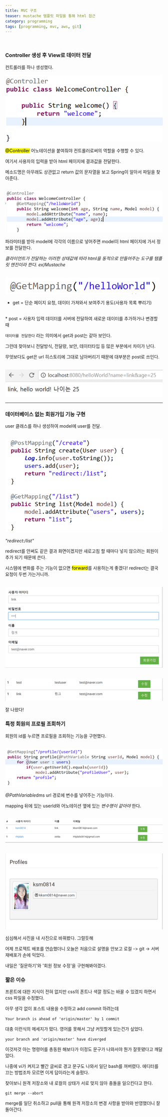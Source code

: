 ```yaml
---
title: MVC 구조
teaser: mustache 템플릿 파일을 통해 html 접근
category: programming
tags: [programming, mvc, aws, git]
---
```

<br/>

### Controller 생성 후 View로 데이터 전달

컨트롤러를 하나 생성했다. <br/>

<img src="../i/0117_1.png" /><br/>

<mark>@Controller</mark> 어노테이션을 붙여줘야 컨트롤러로써의 역할을 수행할 수 있다.

여기서 사용자의 입력을 받아 html 페이지에 결과값을 전달한다.

메소드명은 아무래도 상관없고 return 값의 문자열을 보고 Spring이 알아서 파일을 찾아준다.


<br/><img src="../i/0117_3.png" /><br/>

파라미터를 받아 model에 각각의 이름으로 넣어주면 model이 html 페이지에 가서 정보를 전달한다.

<dfn>클라이언트가 전달하는 이러한 상태값에 따라 html을 동적으로 만들어주는 도구<dfn>를 템플릿 엔진이라 한다.
ex)Mustache


<br/><img src="../i/0117_2.png" /><br/>

* get = 단순 페이지 요청, 데이터 가져와서 보여주기 용도(사용자 목록 뿌리기)
<br/>
* post = 사용자 입력 데이터를 서버에 전달하여 새로운 데이터를 추가하거나 변경할 때

`데이터를 전달한다` 라는 의미에서 get과 post는 같아 보인다.

그런데 찾아보니 전달방식, 전달량, 보안, 데이터타입 등 많은 부분에서 차이가 난다.

무엇보다도 get은 url 히스토리에 그대로 남아버리기 때문에 대부분은 post로 쓰인다.

<br/><img src="../i/0117_3_1.png" /><br/>

---
### 데이터베이스 없는 회원가입 기능 구현

user 클래스를 하나 생성하여 model에 user를 전달.

<br/><img src="../i/0117_4.png" /><br/>

<dfn>"redirect:/list"</dfn>

redirect를 안써도 같은 결과 화면이겠지만 새로고침 할 때마다 넣지 않으려는 회원이 추가 되기 때문에 쓴다.

시스템에 변화를 주는 기능이 없으면 <mark>forward</mark>를 사용하는게 좋겠다! redirect는 결국 요청이 두번 가는거니까.


<br/><img src="../i/0117_4_2.png" /><br/>

<br/><img src="../i/0117_4_1.png" /><br/>

잘 나왔다!

### 특정 회원의 프로필 조회하기

회원의 id를 누르면 프로필을 조회하는 기능을 구현했다.

<br/><img src="../i/0117_6.png" /><br/>

<dfn>@PathVariable</dfn>dms url 경로에 변수를 넣어주는 기능이다.

mapping 뒤에 있는 userId와 어노테이션 옆에 있는 <dfn>변수명이 같아야</dfn> 한다.

<br/><img src="../i/0117_6_1.png" /><br/>

<br/><img src="../i/0117_6_2.png" /><br/>

심심해서 사진을 내 사진으로 바꿔봤다. 그럴듯해

어제 프로젝트 배포를 연습했더니 오늘은 처음으로 설명을 안보고 로컬 -> git -> 서버 재배포가 손에 익었다.

내일은 '질문하기'와 '회원 정보 수정'을 구현해봐야겠다.

### 짧은 이슈

프론트에 대한 지식이 전혀 없지만 css의 폰트나 색깔 정도는 바꿀 수 있겠지 하면서 css 파일을 수정했다.

아무 생각 없이 포스트 내용을 수정하고 add commit 하려는데

`Your branch is ahead of 'origin/master' by 1 commit`

대충 이런식의 메세지가 떴다. 영어를 못해서 그냥 커밋할게 있는건가 싶었다.

`your branch and 'origin/master' have diverged`

이것저것 아는 명령어를 총동원 해보다가 이정도 문구가 나와서야 뭔가 잘못됐다고 깨달았다.

나중에 vi가 켜지고 빨간 글씨로 경고 문구도 나와서 일단 bash를 꺼버렸다. 에디터를 끄는 방법조차 모르면 이게 답이라는게 슬펐다.

찾아보니 원격 저장소와 내 로컬의 상태가 서로 맞지 않아 충돌을 일으킨다고 한다.

~~~
git merge --abort
~~~

merge를 일단 취소하고 pull을 통해 원격 저장소의 변경 사항을 받아와 반영했더니 잘 돌아간다.
